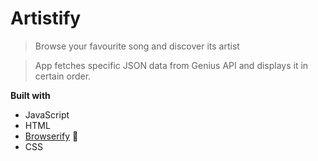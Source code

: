 # Artistify

> Browse your favourite song and discover its artist

> App fetches specific JSON data from Genius API and
displays it in certain order.

**Built with**
- JavaScript
- HTML
- [Browserify](http://browserify.org/) 🧙
- CSS

